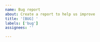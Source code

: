 ```yaml
---
name: Bug report
about: Create a report to help us improve
title: '[BUG] '
labels: ['bug']
assignees: ''

---
```

